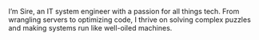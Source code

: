 I’m Sire, an IT system engineer with a passion for all things tech. From wrangling servers to optimizing code, I thrive on solving complex puzzles and making systems run like well-oiled machines.
